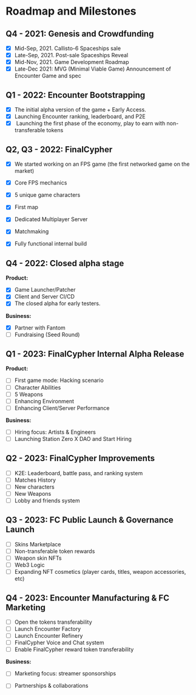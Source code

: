 # Roadmap and Milestones

## Q4 - 2021: Genesis and Crowdfunding

* [x] Mid-Sep, 2021. Callisto-6 Spaceships sale
* [x] Late-Sep, 2021. Post-sale Spaceships Reveal
* [x] Mid-Nov, 2021. Game Development Roadmap
* [x] Late-Dec 2021: MVG (Minimal Viable Game) Announcement of Encounter Game and spec

## Q1 - 2022:  Encounter Bootstrapping

* [x] The initial alpha version of the game + Early Access.
* [x] Launching Encounter ranking, leaderboard, and P2E
* [x] &#x20;Launching the first phase of the economy, play to earn with non-transferable tokens&#x20;

## Q2, Q3 - 2022: FinalCypher

* [x] We started working on an FPS game (the first networked game on the market)
* [x] Core FPS mechanics
* [x] 5 unique game characters
* [x] First map
* [x] Dedicated Multiplayer Server
* [x] Matchmaking
* [x] Fully functional internal build



## Q4 - 2022: Closed alpha stage

**Product:**

* [x] Game Launcher/Patcher
* [x] Client and Server CI/CD
* [x] The closed alpha for early testers.

**Business:**

* [x] Partner with Fantom
* [ ] Fundraising (Seed Round)

## Q1 - 2023:  FinalCypher Internal Alpha Release

**Product:**

* [ ] First game mode: Hacking scenario
* [ ] Character Abilities
* [ ] 5 Weapons
* [ ] Enhancing Environment
* [ ] Enhancing Client/Server Performance

**Business:**

* [ ] Hiring focus: Artists & Engineers
* [ ] Launching Station Zero X DAO and Start Hiring

## Q2 - 2023: FinalCypher Improvements

* [ ] K2E: Leaderboard, battle pass, and ranking system
* [ ] Matches History
* [ ] New characters
* [ ] New Weapons&#x20;
* [ ] Lobby and friends system

## Q3 - 2023: FC Public Launch & Governance Launch

* [ ] Skins Marketplace
* [ ] Non-transferable token rewards
* [ ] Weapon skin NFTs
* [ ] Web3 Logic
* [ ] Expanding NFT cosmetics (player cards, titles, weapon accessories, etc)

## Q4 - 2023: Encounter Manufacturing & FC Marketing

* [ ] Open the tokens transferability
* [ ] Launch Encounter Factory
* [ ] Launch Encounter Refinery
* [ ] FinalCypher Voice and Chat system
* [ ] Enable FinalCypher reward token transferability

**Business:**

* [ ] Marketing focus: streamer sponsorships
* [ ] Partnerships & collaborations



